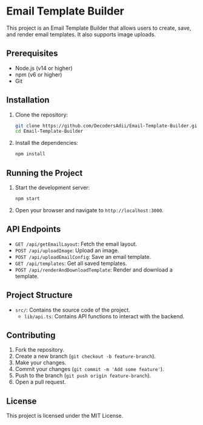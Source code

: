 # Email Template Builder

This project is an Email Template Builder that allows users to create, save, and render email templates. It also supports image uploads.

## Prerequisites

- Node.js (v14 or higher)
- npm (v6 or higher)
- Git

## Installation

1. Clone the repository:

    ```sh
    git clone https://github.com/DecodersAdii/Email-Template-Builder.git
    cd Email-Template-Builder
    ```

2. Install the dependencies:

    ```sh
    npm install
    ```

## Running the Project

1. Start the development server:

    ```sh
    npm start
    ```

2. Open your browser and navigate to `http://localhost:3000`.

## API Endpoints

- `GET /api/getEmailLayout`: Fetch the email layout.
- `POST /api/uploadImage`: Upload an image.
- `POST /api/uploadEmailConfig`: Save an email template.
- `GET /api/templates`: Get all saved templates.
- `POST /api/renderAndDownloadTemplate`: Render and download a template.

## Project Structure

- `src/`: Contains the source code of the project.
  - `lib/api.ts`: Contains API functions to interact with the backend.

## Contributing

1. Fork the repository.
2. Create a new branch (`git checkout -b feature-branch`).
3. Make your changes.
4. Commit your changes (`git commit -m 'Add some feature'`).
5. Push to the branch (`git push origin feature-branch`).
6. Open a pull request.

## License

This project is licensed under the MIT License.
